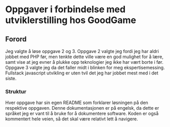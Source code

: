 # Oppgaver i forbindelse med utviklerstilling hos GoodGame
## Forord
Jeg valgte å løse oppgave 2 og 3. Oppgave 2 valgte jeg fordi jeg har aldri jobbet med PHP før, men tenkte dette ville være en god mulighet for å lære, samt vise at jeg evner å plukke opp teknologier jeg ikke har vært borte i før. Oppgave 3 valgte jeg da det faller midt i blinken for meg ekspertisemessing. Fullstack javascript utvikling er uten tvil det jeg har jobbet mest med i det siste.  
  
### Struktur
Hver oppgave har sin egen README som forklarer løsningen på den respektive oppgaven. Denne dokumentasjonen er på engelsk, da dette er språket jeg er vant til å bruke for å dokumentere software. Koden er også kommentert hele veien, så det skal være relativt lett å navigere.

